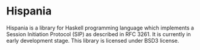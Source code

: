 Hispania
========

Hispania is a library for Haskell programming language which implements a Session Initiation Protocol (SIP) as described in RFC 3261. It is currently in early development stage. This library is licensed under BSD3 license.
